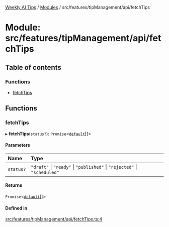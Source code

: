 [Weekly AI Tips](../README.md) / [Modules](../modules.md) / src/features/tipManagement/api/fetchTips

# Module: src/features/tipManagement/api/fetchTips

## Table of contents

### Functions

- [fetchTips](src_features_tipManagement_api_fetchTips.md#fetchtips)

## Functions

### fetchTips

▸ **fetchTips**(`status?`): `Promise`\<[`default`](../interfaces/src_features_tipManagement_types_TipEntity.default.md)[]\>

#### Parameters

| Name | Type |
| :------ | :------ |
| `status?` | ``"draft"`` \| ``"ready"`` \| ``"published"`` \| ``"rejected"`` \| ``"scheduled"`` |

#### Returns

`Promise`\<[`default`](../interfaces/src_features_tipManagement_types_TipEntity.default.md)[]\>

#### Defined in

[src/features/tipManagement/api/fetchTips.ts:4](https://github.com/alexsoyes/weekly-ai-tips/blob/82d80f9c03fb9b1eb480331758fae01e00b39731/src/features/tipManagement/api/fetchTips.ts#L4)
